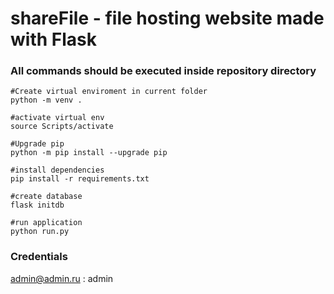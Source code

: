 # shareFile - file hosting website made with Flask
### All commands should be executed inside repository directory

```
#Create virtual enviroment in current folder
python -m venv .

#activate virtual env
source Scripts/activate

#Upgrade pip
python -m pip install --upgrade pip

#install dependencies
pip install -r requirements.txt

#create database
flask initdb

#run application
python run.py
```

### Credentials
admin@admin.ru : admin

